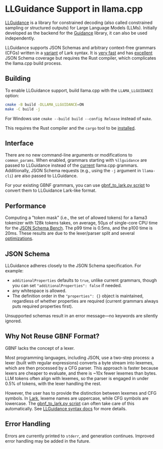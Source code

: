 # LLGuidance Support in llama.cpp

[LLGuidance](https://github.com/guidance-ai/llguidance) is a library for constrained decoding (also called constrained sampling or structured outputs) for Large Language Models (LLMs). Initially developed as the backend for the [Guidance](https://github.com/guidance-ai/guidance) library, it can also be used independently.

LLGuidance supports JSON Schemas and arbitrary context-free grammars (CFGs) written in a [variant](https://github.com/guidance-ai/llguidance/blob/main/docs/syntax.md) of Lark syntax. It is [very fast](https://github.com/guidance-ai/jsonschemabench/tree/main/maskbench) and has [excellent](https://github.com/guidance-ai/llguidance/blob/main/docs/json_schema.md) JSON Schema coverage but requires the Rust compiler, which complicates the llama.cpp build process.

## Building

To enable LLGuidance support, build llama.cpp with the `LLAMA_LLGUIDANCE` option:

```sh
cmake -B build -DLLAMA_LLGUIDANCE=ON
make -C build -j
```

For Windows use `cmake --build build --config Release` instead of `make`.

This requires the Rust compiler and the `cargo` tool to be [installed](https://www.rust-lang.org/tools/install).

## Interface

There are no new command-line arguments or modifications to `common_params`. When enabled, grammars starting with `%llguidance` are passed to LLGuidance instead of the [current](../grammars/README.md) llama.cpp grammars. Additionally, JSON Schema requests (e.g., using the `-j` argument in `llama-cli`) are also passed to LLGuidance.

For your existing GBNF grammars, you can use [gbnf_to_lark.py script](https://github.com/guidance-ai/llguidance/blob/main/python/llguidance/gbnf_to_lark.py) to convert them to LLGuidance Lark-like format.

## Performance

Computing a "token mask" (i.e., the set of allowed tokens) for a llama3 tokenizer with 128k tokens takes, on average, 50μs of single-core CPU time for the [JSON Schema Bench](https://github.com/guidance-ai/jsonschemabench). The p99 time is 0.5ms, and the p100 time is 20ms. These results are due to the lexer/parser split and several [optimizations](https://github.com/guidance-ai/llguidance/blob/main/docs/optimizations.md).

## JSON Schema

LLGuidance adheres closely to the JSON Schema specification. For example:

- `additionalProperties` defaults to `true`, unlike current grammars, though you can set `"additionalProperties": false` if needed.
- any whitespace is allowed.
- The definition order in the `"properties": {}` object is maintained, regardless of whether properties are required (current grammars always puts required properties first).

Unsupported schemas result in an error message—no keywords are silently ignored.

## Why Not Reuse GBNF Format?

GBNF lacks the concept of a lexer.

Most programming languages, including JSON, use a two-step process: a lexer (built with regular expressions) converts a byte stream into lexemes, which are then processed by a CFG parser. This approach is faster because lexers are cheaper to evaluate, and there is ~10x fewer lexemes than bytes.
LLM tokens often align with lexemes, so the parser is engaged in under 0.5% of tokens, with the lexer handling the rest.

However, the user has to provide the distinction between lexemes and CFG symbols. In [Lark](https://github.com/lark-parser/lark), lexeme names are uppercase, while CFG symbols are lowercase.
The [gbnf_to_lark.py script](https://github.com/guidance-ai/llguidance/blob/main/scripts/gbnf_to_lark.py) can often take care of this automatically.
See [LLGuidance syntax docs](https://github.com/guidance-ai/llguidance/blob/main/docs/syntax.md#terminals-vs-rules) for more details.

## Error Handling

Errors are currently printed to `stderr`, and generation continues. Improved error handling may be added in the future.
